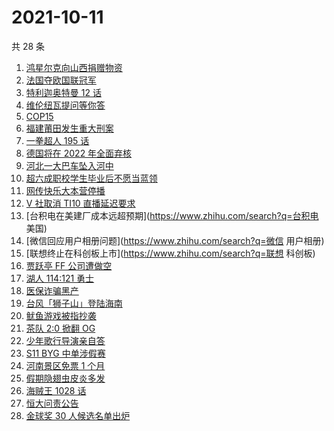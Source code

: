 # 2021-10-11

共 28 条

<!-- BEGIN ZHIHUSEARCH -->
<!-- 最后更新时间 Mon Oct 11 2021 17:08:37 GMT+0800 (China Standard Time) -->
1. [鸿星尔克向山西捐赠物资](https://www.zhihu.com/search?q=鸿星尔克)
1. [法国夺欧国联冠军](https://www.zhihu.com/search?q=欧国联)
1. [特利迦奥特曼 12 话 ](https://www.zhihu.com/search?q=特利迦奥特曼)
1. [维伦纽瓦提问等你答](https://www.zhihu.com/search?q=维伦纽瓦)
1. [COP15](https://www.zhihu.com/search?q=cop15)
1. [福建莆田发生重大刑案](https://www.zhihu.com/search?q=福建刑案)
1. [一拳超人 195 话](https://www.zhihu.com/search?q=一拳超人)
1. [德国将在 2022 年全面弃核](https://www.zhihu.com/search?q=德国弃核)
1. [河北一大巴车坠入河中](https://www.zhihu.com/search?q=大巴车坠河)
1. [超六成职校学生毕业后不愿当蓝领](https://www.zhihu.com/search?q=职校毕业生)
1. [网传快乐大本营停播](https://www.zhihu.com/search?q=快乐大本营)
1. [V 社取消 TI10 直播延迟要求](https://www.zhihu.com/search?q=ti10直播)
1. [台积电在美建厂成本远超预期](https://www.zhihu.com/search?q=台积电 美国)
1. [微信回应用户相册问题](https://www.zhihu.com/search?q=微信 用户相册)
1. [联想终止在科创板上市](https://www.zhihu.com/search?q=联想 科创板)
1. [贾跃亭 FF 公司遭做空](https://www.zhihu.com/search?q=FF)
1. [湖人 114:121 勇士](https://www.zhihu.com/search?q=勇士)
1. [医保诈骗黑产](https://www.zhihu.com/search?q=医保诈骗黑产)
1. [台风「狮子山」登陆海南](https://www.zhihu.com/search?q=台风狮子山)
1. [鱿鱼游戏被指抄袭](https://www.zhihu.com/search?q=鱿鱼游戏)
1. [茶队 2:0 掀翻 OG](https://www.zhihu.com/search?q=og)
1. [少年歌行导演亲自答](https://www.zhihu.com/search?q=少年歌行)
1. [S11 BYG 中单涉假赛](https://www.zhihu.com/search?q=byg)
1. [河南景区免票 1 个月](https://www.zhihu.com/search?q=河南景区)
1. [假期隐翅虫皮炎多发](https://www.zhihu.com/search?q=隐翅虫)
1. [海贼王 1028 话](https://www.zhihu.com/search?q=海贼王)
1. [恒大问责公告](https://www.zhihu.com/search?q=恒大)
1. [金球奖 30 人候选名单出炉](https://www.zhihu.com/search?q=金球奖)
<!-- END ZHIHUSEARCH -->
